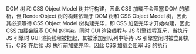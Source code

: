 DOM 树 和 CSS Object Model 树并行构建，因此 CSS 加载不会阻塞 DOM 的解析，但 RenderObject 树的构建依赖于 DOM 树和 CSS Object Model 树，因此其必须等待 CSS Object Model 树构建完毕，即 CSS 加载完毕才开始构建，因此 CSS 加载会阻塞 DOM 的渲染。同时 GUI 渲染线程与 JS 引擎线程互斥，当执行 JS 引擎时 GUI 渲染线程被挂起，其被添加到队列中等待 JS 引擎空闲时被立即执行，CSS 在后续 JS 执行前加载完毕，因此 CSS 加载会阻塞 JS 的执行

